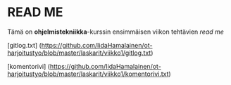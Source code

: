 # READ ME
Tämä on **ohjelmistekniikka**-kurssin ensimmäisen viikon tehtävien *read me*


[gitlog.txt] (https://github.com/IidaHamalainen/ot-harjoitustyo/blob/master/laskarit/viikko1/gitlog.txt)

[komentorivi] (https://github.com/IidaHamalainen/ot-harjoitustyo/blob/master/laskarit/viikko1/komentorivi.txt)
